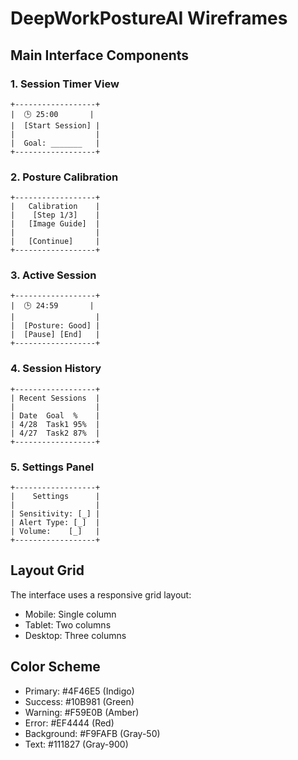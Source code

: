 # DeepWorkPostureAI Wireframes

## Main Interface Components

### 1. Session Timer View
```
+------------------+
|  🕒 25:00       |
|  [Start Session] |
|                  |
|  Goal: _______   |
+------------------+
```

### 2. Posture Calibration
```
+------------------+
|   Calibration    |
|    [Step 1/3]    |
|   [Image Guide]  |
|                  |
|   [Continue]     |
+------------------+
```

### 3. Active Session
```
+------------------+
|  🕒 24:59       |
|                  |
|  [Posture: Good] |
|  [Pause] [End]   |
+------------------+
```

### 4. Session History
```
+------------------+
| Recent Sessions  |
|                  |
| Date  Goal  %    |
| 4/28  Task1 95%  |
| 4/27  Task2 87%  |
+------------------+
```

### 5. Settings Panel
```
+------------------+
|    Settings      |
|                  |
| Sensitivity: [_] |
| Alert Type: [_]  |
| Volume:    [_]   |
+------------------+
```

## Layout Grid
The interface uses a responsive grid layout:
- Mobile: Single column
- Tablet: Two columns
- Desktop: Three columns

## Color Scheme
- Primary: #4F46E5 (Indigo)
- Success: #10B981 (Green)
- Warning: #F59E0B (Amber)
- Error: #EF4444 (Red)
- Background: #F9FAFB (Gray-50)
- Text: #111827 (Gray-900) 
